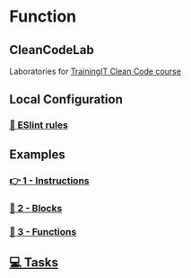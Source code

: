 # Function

## CleanCodeLab

Laboratories for [TrainingIT Clean Code course](https://trainingit.es/curso-clean-code/)

## Local Configuration

### [🚨 ESlint rules](./docs/eslint-rules.md)

## Examples

### [👉 1 - Instructions](https://github.com/LabsAdemy/CleanCodeLab/tree/FUNCTION/src/examples/1-instructions)

### [📜 2 - Blocks](https://github.com/LabsAdemy/CleanCodeLab/tree/FUNCTION/src/examples/2-blocks)

### [🧩 3 - Functions](https://github.com/LabsAdemy/CleanCodeLab/tree/FUNCTION/src/examples/3-functions)

## [💻 Tasks](https://github.com/LabsAdemy/CleanCodeLab/tree/FUNCTION/src/tasks)
